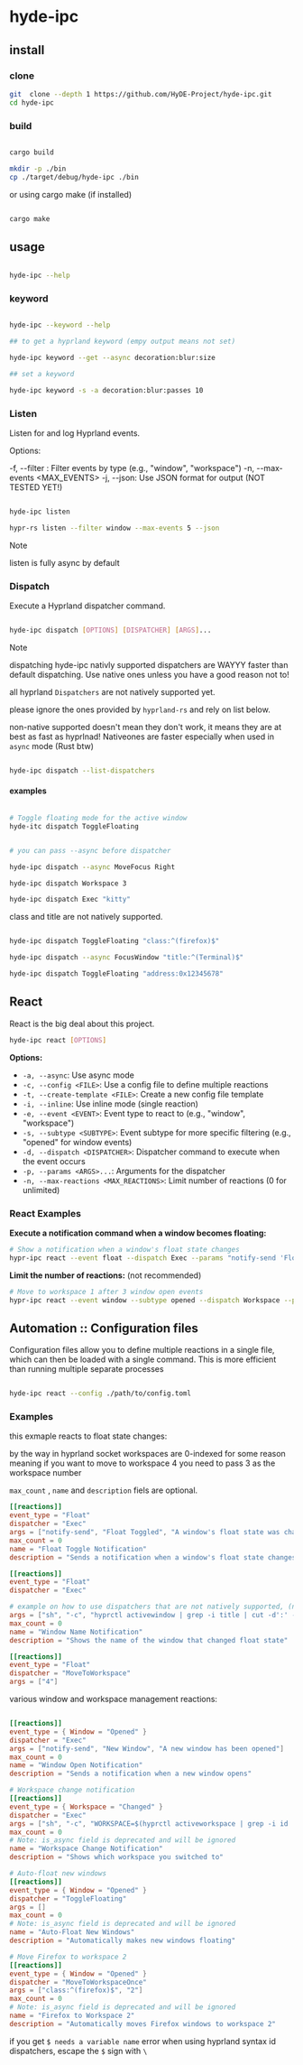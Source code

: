# hyde-ipc

## install

### clone

```bash
git  clone --depth 1 https://github.com/HyDE-Project/hyde-ipc.git
cd hyde-ipc

```

### build

```bash

cargo build

mkdir -p ./bin
cp ./target/debug/hyde-ipc ./bin

```

or using cargo make (if installed)

```bash

cargo make

```

## usage

```bash

hyde-ipc --help

```

### keyword

```bash

hyde-ipc --keyword --help

## to get a hyprland keyword (empy output means not set)

hyde-ipc keyword --get --async decoration:blur:size

## set a keyword

hyde-ipc keyword -s -a decoration:blur:passes 10

```

### Listen

Listen for and log Hyprland events.

Options:

-f, --filter <FILTER>: Filter events by type (e.g., "window", "workspace")
-n, --max-events <MAX_EVENTS>
-j, --json: Use JSON format for output (NOT TESTED YET!)

```bash

hyde-ipc listen

hypr-rs listen --filter window --max-events 5 --json

```

> [!NOTE]
> listen is fully async by default

### Dispatch

Execute a Hyprland dispatcher command.

```bash

hyde-ipc dispatch [OPTIONS] [DISPATCHER] [ARGS]...

```

> [!NOTE]
> dispatching hyde-ipc nativly supported dispatchers are WAYYY faster than default dispatching. Use native ones unless you have a good reason not to!

all hyprland `Dispatchers` are not natively supported yet.

please ignore the ones provided by `hyprland-rs` and rely on list below.

non-native supported doesn't mean they don't work, it means they are at best as fast as hyprlnad!
Nativeones are faster especially when used in `async` mode (Rust btw)

```bash

hyde-ipc dispatch --list-dispatchers

```

#### examples

```bash

# Toggle floating mode for the active window
hyde-itc dispatch ToggleFloating

```

```bash

# you can pass --async before dispatcher

hyde-ipc dispatch --async MoveFocus Right

hyde-ipc dispatch Workspace 3

hyde-ipc dispatch Exec "kitty"

```

class and title are not natively supported.

```bash

hyde-ipc dispatch ToggleFloating "class:^(firefox)$"

hyde-ipc dispatch --async FocusWindow "title:^(Terminal)$"

hyde-ipc dispatch ToggleFloating "address:0x12345678"

```

## React

React is the big deal about this project.

```bash
hyde-ipc react [OPTIONS]
```

**Options:**

- `-a, --async`: Use async mode
- `-c, --config <FILE>`: Use a config file to define multiple reactions
- `-t, --create-template <FILE>`: Create a new config file template
- `-i, --inline`: Use inline mode (single reaction)
- `-e, --event <EVENT>`: Event type to react to (e.g., "window", "workspace")
- `-s, --subtype <SUBTYPE>`: Event subtype for more specific filtering (e.g., "opened" for window events)
- `-d, --dispatch <DISPATCHER>`: Dispatcher command to execute when the event occurs
- `-p, --params <ARGS>...`: Arguments for the dispatcher
- `-n, --max-reactions <MAX_REACTIONS>`: Limit number of reactions (0 for unlimited)

### React Examples

**Execute a notification command when a window becomes floating:**

```bash
# Show a notification when a window's float state changes
hypr-ipc react --event float --dispatch Exec --params "notify-send 'Float State Changed' "
```

**Limit the number of reactions:** (not recommended)

```bash
# Move to workspace 1 after 3 window open events
hypr-ipc react --event window --subtype opened --dispatch Workspace --params 1 --max-reactions 3
```

## Automation :: Configuration files

Configuration files allow you to define multiple reactions in a single file, which can then be loaded with a single command. This is more efficient than running multiple separate processes

```bash

hyde-ipc react --config ./path/to/config.toml

```

### Examples

this exmaple reacts to float state changes:

by the way in hyprland socket workspaces are 0-indexed for some reason meaning if you want to move to workspace 4 you need to pass 3 as the workspace number

`max_count` , `name` and `description` fiels are optional.

```toml
[[reactions]]
event_type = "Float"
dispatcher = "Exec"
args = ["notify-send", "Float Toggled", "A window's float state was changed"]
max_count = 0
name = "Float Toggle Notification"
description = "Sends a notification when a window's float state changes"

[[reactions]]
event_type = "Float"
dispatcher = "Exec"

# example on how to use dispatchers that are not natively supported, (notify send is supported but if you have a dispatcher that is not supported this is what you do)
args = ["sh", "-c", "hyprctl activewindow | grep -i title | cut -d':' -f2 | xargs notify-send 'Window Name'"]
max_count = 0
name = "Window Name Notification"
description = "Shows the name of the window that changed float state"

[[reactions]]
event_type = "Float"
dispatcher = "MoveToWorkspace"
args = ["4"]
```

various window and workspace management reactions:

```toml

[[reactions]]
event_type = { Window = "Opened" }
dispatcher = "Exec"
args = ["notify-send", "New Window", "A new window has been opened"]
max_count = 0
name = "Window Open Notification"
description = "Sends a notification when a new window opens"

# Workspace change notification
[[reactions]]
event_type = { Workspace = "Changed" }
dispatcher = "Exec"
args = ["sh", "-c", "WORKSPACE=$(hyprctl activeworkspace | grep -i id | awk '{print $2}') && notify-send 'Workspace Changed' \"Switched to workspace $WORKSPACE\""]
max_count = 0
# Note: is_async field is deprecated and will be ignored
name = "Workspace Change Notification"
description = "Shows which workspace you switched to"

# Auto-float new windows
[[reactions]]
event_type = { Window = "Opened" }
dispatcher = "ToggleFloating"
args = []
max_count = 0
# Note: is_async field is deprecated and will be ignored
name = "Auto-Float New Windows"
description = "Automatically makes new windows floating"

# Move Firefox to workspace 2
[[reactions]]
event_type = { Window = "Opened" }
dispatcher = "MoveToWorkspaceOnce"
args = ["class:^(firefox)$", "2"]
max_count = 0
# Note: is_async field is deprecated and will be ignored
name = "Firefox to Workspace 2"
description = "Automatically moves Firefox windows to workspace 2"

```

if you get `$ needs a variable name` error when using hyprland syntax id dispatchers, escape the `$` sign with `\`
